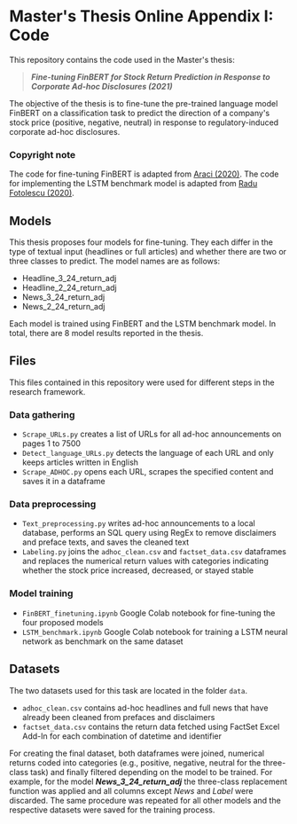 # Master's Thesis Online Appendix I: Code
This repository contains the code used in the Master's thesis:

> ***Fine-tuning FinBERT for Stock Return Prediction in Response to Corporate Ad-hoc Disclosures (2021)***

The objective of the thesis is to fine-tune the pre-trained language model FinBERT on a classification task to predict the direction of a company's stock price (positive, negative, neutral) in response to regulatory-induced corporate ad-hoc disclosures.

### Copyright note
The code for fine-tuning FinBERT is adapted from [Araci (2020)](https://github.com/ProsusAI/finBERT). The code for implementing the LSTM benchmark model is adapted from [Radu Fotolescu (2020)](https://gitlab.com/radufotolescu/useful/-/blob/17fe1803f414537a99dd2d210e5581b9bc97bc4f/kaggle/nlp-disaster-tweets/5_baseline_models.ipynb).

## Models
This thesis proposes four models for fine-tuning. They each differ in the type of textual input (headlines or full articles) and whether there are two or three classes to predict. The model names are as follows:

- Headline_3_24_return_adj
- Headline_2_24_return_adj
- News_3_24_return_adj
- News_2_24_return_adj

Each model is trained using FinBERT and the LSTM benchmark model. In total, there are 8 model results reported in the thesis.

## Files
This files contained in this repository were used for different steps in the research framework.

### Data gathering
- `Scrape_URLs.py` creates a list of URLs for all ad-hoc announcements on pages 1 to 7500
- `Detect_language_URLs.py` detects the language of each URL and only keeps articles written in English
- `Scrape_ADHOC.py` opens each URL, scrapes the specified content and saves it in a dataframe

### Data preprocessing
- `Text_preprocessing.py` writes ad-hoc announcements to a local database, performs an SQL query using RegEx to remove disclaimers and preface texts, and saves the cleaned text
- `Labeling.py` joins the `adhoc_clean.csv` and `factset_data.csv` dataframes and replaces the numerical return values with categories indicating whether the stock price increased, decreased, or stayed stable

### Model training
- `FinBERT_finetuning.ipynb` Google Colab notebook for fine-tuning the four proposed models 
- `LSTM_benchmark.ipynb` Google Colab notebook for training a LSTM neural network as benchmark on the same dataset

## Datasets
The two datasets used for this task are located in the folder `data`. 

- `adhoc_clean.csv` contains ad-hoc headlines and full news that have already been cleaned from prefaces and disclaimers
- `factset_data.csv` contains the return data fetched using FactSet Excel Add-In for each combination of datetime and identifier

For creating the final dataset, both dataframes were joined, numerical returns coded into categories (e.g., positive, negative, neutral for the three-class task) and finally filtered depending on the model to be trained. For example, for the model ***News_3_24_return_adj*** the three-class replacement function was applied and all columns except *News* and *Label* were discarded. The same procedure was repeated for all other models and the respective datasets were saved for the training process.
